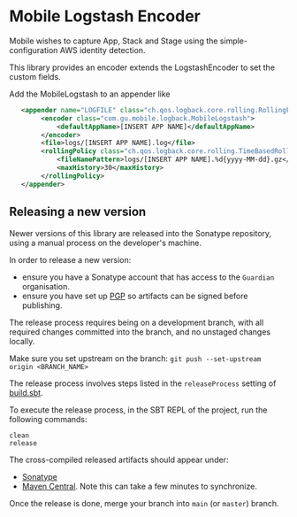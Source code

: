 # Mobile Logstash Encoder

Mobile wishes to capture App, Stack and Stage using the simple-configuration AWS identity detection.

This library provides an encoder extends the LogstashEncoder to set the custom fields.

Add the MobileLogstash to an appender like

```xml
   <appender name="LOGFILE" class="ch.qos.logback.core.rolling.RollingFileAppender">    
        <encoder class="com.gu.mobile.logback.MobileLogstash">
            <defaultAppName>[INSERT APP NAME]</defaultAppName>
        </encoder>
        <file>logs/[INSERT APP NAME].log</file>
        <rollingPolicy class="ch.qos.logback.core.rolling.TimeBasedRollingPolicy">
            <fileNamePattern>logs/[INSERT APP NAME].%d{yyyy-MM-dd}.gz</fileNamePattern>
            <maxHistory>30</maxHistory>
        </rollingPolicy>
   </appender>
```
## Releasing a new version

Newer versions of this library are released into the Sonatype repository, using a manual process on the developer's machine.

In order to release a new version:
- ensure you have a Sonatype account that has access to the `Guardian` organisation.
- ensure you have set up [PGP](https://central.sonatype.org/publish/requirements/gpg/) so artifacts can be signed before publishing.

The release process requires being on a development branch, with all required changes committed into the branch, and no unstaged changes locally.

Make sure you set upstream on the branch: `git push --set-upstream origin <BRANCH_NAME>`

The release process involves steps listed in the `releaseProcess` setting of [build.sbt](build.sbt). 

To execute the release process, in the SBT REPL of the project, run the following commands:
```shell
clean
release
```

The cross-compiled released artifacts should appear under:

- [Sonatype](https://oss.sonatype.org/#nexus-search;gav~com.gu~~~~)
- [Maven Central](https://repo1.maven.org/maven2/com/gu/). Note this can take a few minutes to synchronize.

Once the release is done, merge your branch into `main` (or `master`) branch.